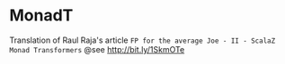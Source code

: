 # MonadT


  Translation of Raul Raja's article
  `FP for the average Joe - II - ScalaZ Monad Transformers`
  @see http://bit.ly/1SkmOTe
